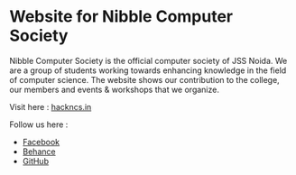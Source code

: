 # Website for Nibble Computer Society

Nibble Computer Society is the official computer society of JSS Noida. We are a group of students working towards enhancing knowledge in the field of computer science. The website shows our contribution to the college, our members and events & workshops that we organize.

  Visit here : [hackncs.in](http://hackncs.in)

  Follow us here :
- [Facebook](https://www.facebook.com/nibblecomputersociety)
- [Behance](https://www.behance.net/ncs-jss)
- [GitHub](https://github.com/ncs-jss)
